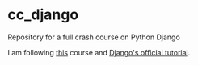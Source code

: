 # cc_django

Repository for a full crash course on Python Django

I am following [this](https://youtu.be/JT80XhYJdBw) course and [Django's official tutorial](https://docs.djangoproject.com/en/3.0/intro/tutorial01/#).
